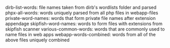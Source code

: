 dirb-list-words: file names taken from dirb's wordlists folder and parsed
phpx-all-words: words uniquely parsed from all php files in webapp-files
private-word-names: words that form private file names after extension appendage
skipfish-word-names: words to form files with extensions from skipfish scanner
various-common-words: words that are commonly used to name files in web apps
webapp-words-combined: words from all of the above files uniquely combined
